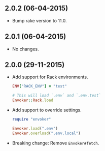 2.0.2 (06-04-2015)
------------------

- Bump rake version to 11.0.

2.0.1 (06-04-2015)
------------------

- No changes.

2.0.0 (29-11-2015)
------------------

- Add support for Rack environments.

  ```ruby
  ENV["RACK_ENV"] = "test"

  # This will load `.env` and `.env.test`
  Envoker::Rack.load
  ```

- Add support to override settings.

  ```ruby
  require "envoker"

  Envoker.load(".env")
  Envoker.overload(".env.local")
  ```

- Breaking change: Remove `Envoker#fetch`.
